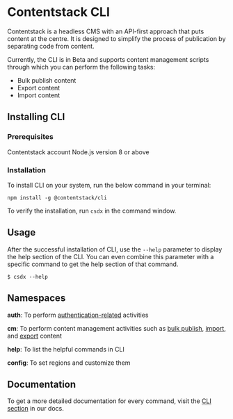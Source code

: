 # Contentstack CLI


Contentstack is a headless CMS with an API-first approach that puts content at the centre. It is designed to simplify the process of publication by separating code from content.

Currently, the CLI is in Beta and supports content management scripts through which you can perform the following tasks: 

- Bulk publish content
- Export content 
- Import content

## Installing CLI
### Prerequisites
Contentstack account
Node.js version 8 or above

### Installation
To install CLI on your system, run the below command in your terminal:

```
npm install -g @contentstack/cli 
```

To verify the installation, run `csdx` in the command window.

## Usage
After the successful installation of CLI, use the `--help` parameter to display the help section of the CLI. You can even combine this parameter with a specific command to get the help section of that command. 

```shell
$ csdx --help
```

## Namespaces
**auth**: To perform [authentication-related](/packages/auth) activities

**cm**: To perform content management activities such as [bulk publish](/packages/contentstack-bulk-publish), [import](/packages/contentstack-import), and [export](/packages/contentstack-export) content

**help**: To list the helpful commands in CLI

**config**: To set regions and customize them

## Documentation

To get a more detailed documentation for every command, visit the [CLI section](https://www.contentstack.com/docs/developers/cli) in our docs.
